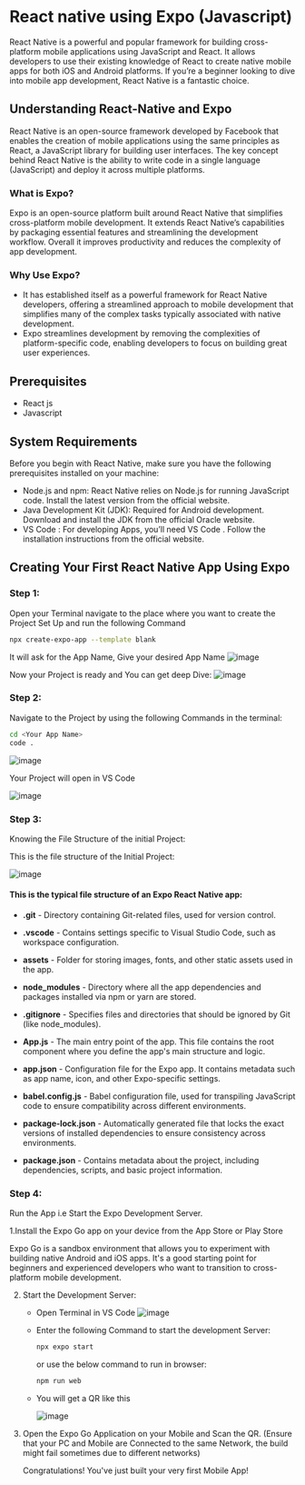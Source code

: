 # React native using Expo (Javascript)
React Native is a powerful and popular framework for building cross-platform mobile applications using JavaScript and React. It allows developers to use their existing knowledge of React to create native mobile apps for both iOS and Android platforms. If you’re a beginner looking to dive into mobile app development, React Native is a fantastic choice. 

## Understanding React-Native and Expo
React Native is an open-source framework developed by Facebook that enables the creation of mobile applications using the same principles as React, a JavaScript library for building user interfaces. The key concept behind React Native is the ability to write code in a single language (JavaScript) and deploy it across multiple platforms.

### What is Expo?
Expo is an open-source platform built around React Native that simplifies cross-platform mobile development. It extends React Native’s capabilities by packaging essential features and streamlining the development workflow. Overall it improves productivity and reduces the complexity of app development.

### Why Use Expo?
- It has established itself as a powerful framework for React Native developers, offering a streamlined approach to mobile development that simplifies many of the complex tasks typically associated with native development. 
- Expo streamlines development by removing the complexities of platform-specific code, enabling developers to focus on building great user experiences.


## Prerequisites
- React js
- Javascript

## System Requirements
Before you begin with React Native, make sure you have the following prerequisites installed on your machine:

- Node.js and npm: React Native relies on Node.js for running JavaScript code. Install the latest version from the official website.
- Java Development Kit (JDK): Required for Android development. Download and install the JDK from the official Oracle website.
- VS Code : For developing Apps, you’ll need VS Code . Follow the installation instructions from the official website.

## Creating Your First React Native App Using Expo 

### Step 1:
Open your Terminal navigate to the place where you want to create the Project Set Up and run the following Command
```bash
npx create-expo-app --template blank
```
It will ask for the App Name, Give your desired App Name
![image](https://github.com/user-attachments/assets/e4f506fd-21a6-488c-9de8-78d6b0b9da90)

Now your Project is ready and You can get deep Dive:
![image](https://github.com/user-attachments/assets/97e399cb-c156-4df0-8623-fbe7a71ddee0)


### Step 2:
Navigate to the Project by using the following Commands in the terminal:

```bash
cd <Your App Name>
code .
```

![image](https://github.com/user-attachments/assets/612bcac8-1e1a-4fa9-8615-cf1fbba21c0b)

Your Project will open in VS Code 


![image](https://github.com/user-attachments/assets/7b597227-7c6e-43e2-8988-e3ed35fe31e8)

### Step 3:

Knowing the File Structure of the initial Project:

This is the file structure of the  Initial Project:

![image](https://github.com/user-attachments/assets/7586bff2-2ccb-40ab-a1a2-30668e7b2916)

#### This is the typical file structure of an Expo React Native app:

- **.git** - Directory containing Git-related files, used for version control.

- **.vscode** - Contains settings specific to Visual Studio Code, such as workspace configuration.

- **assets** - Folder for storing images, fonts, and other static assets used in the app.

- **node_modules** - Directory where all the app dependencies and packages installed via npm or yarn are stored.

- **.gitignore** - Specifies files and directories that should be ignored by Git (like node_modules).

- **App.js** - The main entry point of the app. This file contains the root component where you define the app's main structure and logic.

- **app.json** - Configuration file for the Expo app. It contains metadata such as app name, icon, and other Expo-specific settings.

- **babel.config.js** - Babel configuration file, used for transpiling JavaScript code to ensure compatibility across different environments.

- **package-lock.json** - Automatically generated file that locks the exact versions of installed dependencies to ensure consistency across environments.

- **package.json** - Contains metadata about the project, including dependencies, scripts, and basic project information.

### Step 4:

Run the App i.e Start the Expo Development Server.

1.Install the Expo Go app on your device from the App Store or Play Store 

Expo Go is a sandbox environment that allows you to experiment with building native Android and iOS apps. It's a good starting point for beginners and experienced developers who want to transition to cross-platform mobile development. 

2. Start the Development Server:

   - Open Terminal in VS Code
     ![image](https://github.com/user-attachments/assets/2e59ebbc-d6e5-497d-959f-7780487a5c84)
   - Enter the following Command to start the development Server:
       ```bash
       npx expo start
       ```
       or use the below command to run in browser:
       ```bash
       npm run web
       ```
   - You will get  a QR like this
   
      ![image](https://github.com/user-attachments/assets/1446e5bc-92e3-4774-850c-1ce71a19c65c)

 3. Open the Expo Go Application on your Mobile and Scan the QR.
    (Ensure that your PC and Mobile are Connected to the same Network, the build might fail sometimes due to different networks)
    
     Congratulations! You've just built your very first Mobile App!
